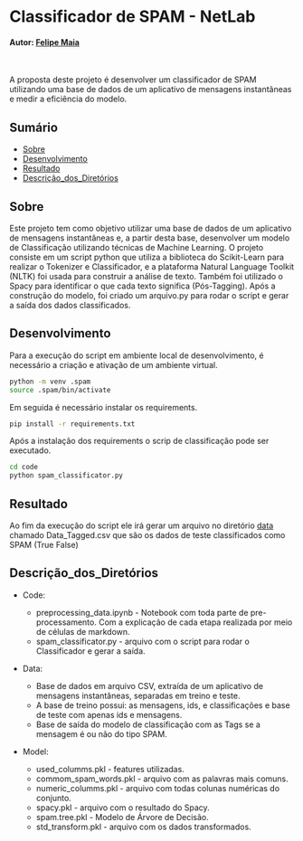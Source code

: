 # Classificador de SPAM - NetLab

#### Autor: [Felipe Maia](https://www.linkedin.com/in/felipe-b-maia/)

<br/>

A proposta deste projeto é desenvolver um classificador de SPAM utilizando uma base de dados de um aplicativo de mensagens instantâneas e medir a eficiência do modelo.

## Sumário

- [Sobre](#sobre)
- [Desenvolvimento](#desenvolvimento)
- [Resultado](#resultado)
- [Descrição_dos_Diretórios](#descrição_dos_diretórios)

## Sobre

Este projeto tem como objetivo utilizar uma base de dados de um aplicativo de mensagens instantâneas e, a partir desta base, desenvolver um modelo de Classificação utilizando técnicas de Machine Learning. O projeto consiste em um script python que utiliza a biblioteca do Scikit-Learn para realizar o Tokenizer e Classificador, e a plataforma Natural Language Toolkit (NLTK) foi usada para construir a análise de texto. Também foi utilizado o Spacy para identificar o que cada texto significa (Pós-Tagging). Após a construção do modelo, foi criado um arquivo.py para rodar o script e gerar a saída dos dados classificados.

## Desenvolvimento

Para a execução do script em ambiente local de desenvolvimento, é necessário a criação e ativação de um ambiente virtual.

```bash
python -m venv .spam
source .spam/bin/activate
```

Em seguida é necessário instalar os requirements.

```bash
pip install -r requirements.txt
```

Após a instalação dos requirements o scrip de classificação pode ser executado.

```bash
cd code
python spam_classificator.py
```

## Resultado

Ao fim da execução do script ele irá gerar um arquivo no diretório [data](./data) chamado Data_Tagged.csv que são os dados de teste classificados como SPAM (True False)

## Descrição_dos_Diretórios

- Code:
  - preprocessing_data.ipynb - Notebook com toda parte de pre-processamento. Com a explicação de cada etapa realizada por meio de células de markdown.
  - spam_classificator.py - arquivo com o script para rodar o Classificador e gerar a saída.

- Data:
  - Base de dados em arquivo CSV, extraída de um aplicativo de mensagens instantâneas, separadas em treino e teste.
  - A base de treino possui: as mensagens, ids, e classificações e base de teste com apenas ids e mensagens.
  - Base de saída do modelo de classificação com as Tags se a mensagem é ou não do tipo SPAM.

- Model:
  - used_columms.pkl - features utilizadas.  
  - commom_spam_words.pkl - arquivo com as palavras mais comuns.  
  - numeric_columms.pkl - arquivo com todas colunas numéricas do conjunto.  
  - spacy.pkl - arquivo com o resultado do Spacy.  
  - spam.tree.pkl - Modelo de Árvore de Decisão.  
  - std_transform.pkl - arquivo com os dados transformados.
